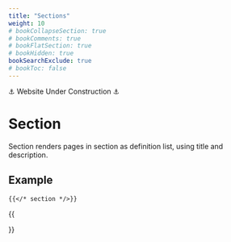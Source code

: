 ```yaml
---
title: "Sections"
weight: 10
# bookCollapseSection: true
# bookComments: true
# bookFlatSection: true
# bookHidden: true
bookSearchExclude: true
# bookToc: false
---
```


⚓ Website Under Construction ⚓

# Section

Section renders pages in section as definition list, using title and description.

## Example

```tpl
{{</* section */>}}
```

{{<section>}}
